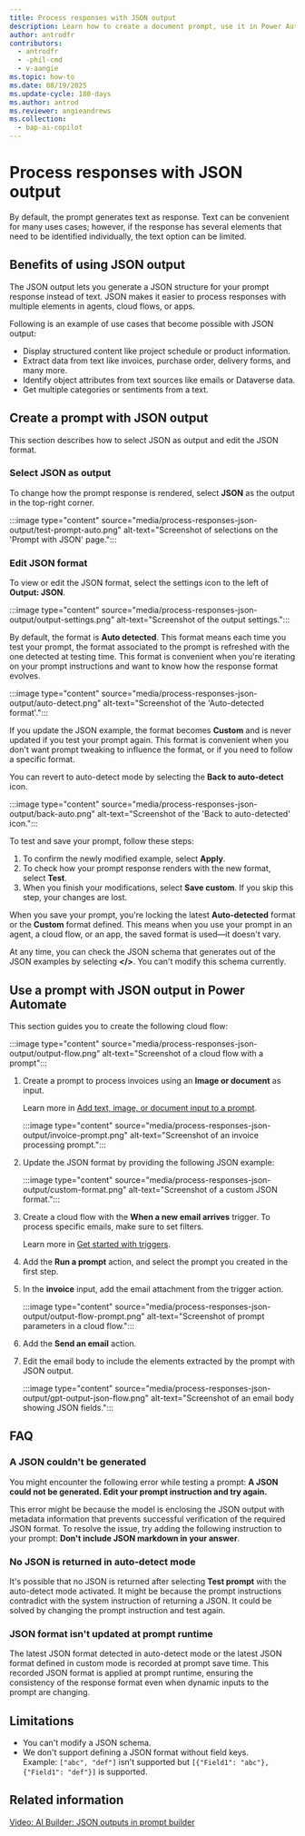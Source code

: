 ```yaml
---
title: Process responses with JSON output
description: Learn how to create a document prompt, use it in Power Automate, and edit the prompt. 
author: antrodfr
contributors:
  - antrodfr
  - -phil-cmd
  - v-aangie
ms.topic: how-to
ms.date: 08/19/2025
ms.update-cycle: 180-days
ms.author: antrod
ms.reviewer: angieandrews
ms.collection: 
  - bap-ai-copilot
---
```


# Process responses with JSON output

By default, the prompt generates text as response. Text can be convenient for many uses cases; however, if the response has several elements that need to be identified individually, the text option can be limited.

## Benefits of using JSON output

The JSON output lets you generate a JSON structure for your prompt response instead of text. JSON makes it easier to process responses with multiple elements in agents, cloud flows, or apps.

Following is an example of use cases that become possible with JSON output:

- Display structured content like project schedule or product information.
- Extract data from text like invoices, purchase order, delivery forms, and many more.
- Identify object attributes from text sources like emails or Dataverse data.
- Get multiple categories or sentiments from a text.

## Create a prompt with JSON output

This section describes how to select JSON as output and edit the JSON format.

### Select JSON as output

To change how the prompt response is rendered, select **JSON** as the output in the top-right corner.

:::image type="content" source="media/process-responses-json-output/test-prompt-auto.png" alt-text="Screenshot of selections on the 'Prompt with JSON' page.":::

### Edit JSON format

To view or edit the JSON format, select the settings icon to the left of **Output: JSON**.

:::image type="content" source="media/process-responses-json-output/output-settings.png" alt-text="Screenshot of the output settings.":::

By default, the format is **Auto detected**. This format means each time you test your prompt, the format associated to the prompt is refreshed with the one detected at testing time. This format is convenient when you're iterating on your prompt instructions and want to know how the response format evolves.

:::image type="content" source="media/process-responses-json-output/auto-detect.png" alt-text="Screenshot of the 'Auto-detected format'.":::

If you update the JSON example, the format becomes **Custom** and is never updated if you test your prompt again. This format is convenient when you don't want prompt tweaking to influence the format, or if you need to follow a specific format.

You can revert to auto-detect mode by selecting the **Back to auto-detect** icon.

:::image type="content" source="media/process-responses-json-output/back-auto.png" alt-text="Screenshot of the 'Back to auto-detected' icon.":::

To test and save your prompt, follow these steps:

1. To confirm the newly modified example, select **Apply**.
1. To check how your prompt response renders with the new format, select **Test**.
1. When you finish your modifications, select **Save custom**. If you skip this step, your changes are lost.

When you save your prompt, you're locking the latest **Auto-detected** format or the **Custom** format defined. This means when you use your prompt in an agent, a cloud flow, or an app, the saved format is used&mdash;it doesn't vary.

At any time, you can check the JSON schema that generates out of the JSON examples by selecting **</>**. You can't modify this schema currently.

## Use a prompt with JSON output in Power Automate

This section guides you to create the following cloud flow:

:::image type="content" source="media/process-responses-json-output/output-flow.png" alt-text="Screenshot of a cloud flow with a prompt":::

1. Create a prompt to process invoices using an **Image or document** as input.

   Learn more in [Add text, image, or document input to a prompt](/ai-builder/add-inputs-prompt).

   :::image type="content" source="media/process-responses-json-output/invoice-prompt.png" alt-text="Screenshot of an invoice processing prompt.":::

1. Update the JSON format by providing the following JSON example:

   :::image type="content" source="media/process-responses-json-output/custom-format.png" alt-text="Screenshot of a custom JSON format.":::

1. Create a cloud flow with the **When a new email arrives** trigger. To process specific emails, make sure to set filters.

    Learn more in [Get started with triggers](/power-automate/triggers-introduction?tabs=classic-designer).

1. Add the **Run a prompt** action, and select the prompt you created in the first step.

1. In the **invoice** input, add the email attachment from the trigger action.

   :::image type="content" source="media/process-responses-json-output/output-flow-prompt.png" alt-text="Screenshot of prompt parameters in a cloud flow.":::

1. Add the **Send an email** action.
   
1. Edit the email body to include the elements extracted by the prompt with JSON output.

    :::image type="content" source="media/process-responses-json-output/gpt-output-json-flow.png" alt-text="Screenshot of an email body showing JSON fields.":::

## FAQ

### A JSON couldn't be generated

You might encounter the following error while testing a prompt: **A JSON could not be generated. Edit your prompt instruction and try again.**

This error might be because the model is enclosing the JSON output with metadata information that prevents successful verification of the required JSON format. To resolve the issue, try adding the following instruction to your prompt: **Don't include JSON markdown in your answer**.

### No JSON is returned in auto-detect mode

It's possible that no JSON is returned after selecting **Test prompt** with the auto-detect mode activated. It might be because the prompt instructions contradict with the system instruction of returning a JSON. It could be solved by changing the prompt instruction and test again.

### JSON format isn't updated at prompt runtime

The latest JSON format detected in auto-detect mode or the latest JSON format defined in custom mode is recorded at prompt save time. This recorded JSON format is applied at prompt runtime, ensuring the  consistency of the response format even when dynamic inputs to the prompt are changing.

## Limitations

- You can't modify a JSON schema.
- We don't support defining a JSON format without field keys.<br/>
    Example: `["abc", "def"]` isn't supported but `[{"Field1": "abc"}, {"Field1": "def"}]` is supported.

## Related information

[Video: AI Builder: JSON outputs in prompt builder](https://www.youtube.com/watch?v=F0fGnWrRY_I)
